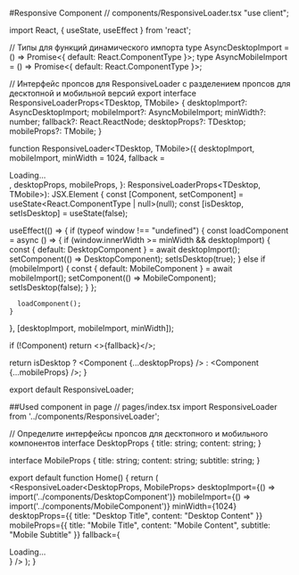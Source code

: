 
#Responsive Component
// components/ResponsiveLoader.tsx
"use client";

import React, { useState, useEffect } from 'react';

// Типы для функций динамического импорта
type AsyncDesktopImport<TDesktop> = () => Promise<{ default: React.ComponentType<TDesktop> }>;
type AsyncMobileImport<TMobile> = () => Promise<{ default: React.ComponentType<TMobile> }>;

// Интерфейс пропсов для ResponsiveLoader с разделением пропсов для десктопной и мобильной версий
export interface ResponsiveLoaderProps<TDesktop, TMobile> {
  desktopImport?: AsyncDesktopImport<TDesktop>;
  mobileImport?: AsyncMobileImport<TMobile>;
  minWidth?: number;
  fallback?: React.ReactNode;
  desktopProps?: TDesktop;
  mobileProps?: TMobile;
}

function ResponsiveLoader<TDesktop, TMobile>({
  desktopImport,
  mobileImport,
  minWidth = 1024,
  fallback = <div>Loading...</div>,
  desktopProps,
  mobileProps,
}: ResponsiveLoaderProps<TDesktop, TMobile>): JSX.Element {
  const [Component, setComponent] = useState<React.ComponentType<any> | null>(null);
  const [isDesktop, setIsDesktop] = useState<boolean>(false);

  useEffect(() => {
    if (typeof window !== "undefined") {
      const loadComponent = async () => {
        if (window.innerWidth >= minWidth && desktopImport) {
          const { default: DesktopComponent } = await desktopImport();
          setComponent(() => DesktopComponent);
          setIsDesktop(true);
        } else if (mobileImport) {
          const { default: MobileComponent } = await mobileImport();
          setComponent(() => MobileComponent);
          setIsDesktop(false);
        }
      };

      loadComponent();
    }
  }, [desktopImport, mobileImport, minWidth]);

  if (!Component) return <>{fallback}</>;

  return isDesktop ? <Component {...desktopProps} /> : <Component {...mobileProps} />;
}

export default ResponsiveLoader;


##Used component in page 
// pages/index.tsx
import ResponsiveLoader from '../components/ResponsiveLoader';

// Определите интерфейсы пропсов для десктопного и мобильного компонентов
interface DesktopProps {
  title: string;
  content: string;
}

interface MobileProps {
  title: string;
  content: string;
  subtitle: string;
}

export default function Home() {
  return (
    <ResponsiveLoader<DesktopProps, MobileProps>
      desktopImport={() => import('../components/DesktopComponent')}
      mobileImport={() => import('../components/MobileComponent')}
      minWidth={1024}
      desktopProps={{ title: "Desktop Title", content: "Desktop Content" }}
      mobileProps={{ title: "Mobile Title", content: "Mobile Content", subtitle: "Mobile Subtitle" }}
      fallback={<div>Loading...</div>}
    />
  );
}

